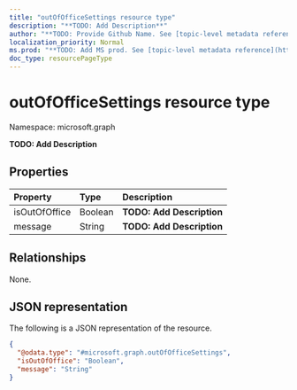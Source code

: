 ```yaml
---
title: "outOfOfficeSettings resource type"
description: "**TODO: Add Description**"
author: "**TODO: Provide Github Name. See [topic-level metadata reference](https://msgo.azurewebsites.net/add/document/guidelines/metadata.html#topic-level-metadata)**"
localization_priority: Normal
ms.prod: "**TODO: Add MS prod. See [topic-level metadata reference](https://msgo.azurewebsites.net/add/document/guidelines/metadata.html#topic-level-metadata)**"
doc_type: resourcePageType
---
```


# outOfOfficeSettings resource type

Namespace: microsoft.graph



**TODO: Add Description**

## Properties
|Property|Type|Description|
|:---|:---|:---|
|isOutOfOffice|Boolean|**TODO: Add Description**|
|message|String|**TODO: Add Description**|

## Relationships
None.

## JSON representation
The following is a JSON representation of the resource.
<!-- {
  "blockType": "resource",
  "@odata.type": "microsoft.graph.outOfOfficeSettings"
}
-->
``` json
{
  "@odata.type": "#microsoft.graph.outOfOfficeSettings",
  "isOutOfOffice": "Boolean",
  "message": "String"
}
```

